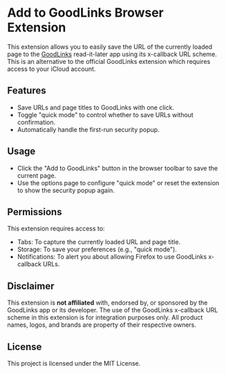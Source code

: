 # Add to GoodLinks Browser Extension

This extension allows you to easily save the URL of the currently loaded page to the [GoodLinks](https://goodlinks.app) read-it-later app using its x-callback URL scheme.
This is an alternative to the official GoodLinks extension which requires access to your iCloud account.

## Features
- Save URLs and page titles to GoodLinks with one click.
- Toggle "quick mode" to control whether to save URLs without confirmation.
- Automatically handle the first-run security popup.

## Usage
- Click the "Add to GoodLinks" button in the browser toolbar to save the current page.
- Use the options page to configure "quick mode" or reset the extension to show the security popup again.

## Permissions
This extension requires access to:
- Tabs: To capture the currently loaded URL and page title.
- Storage: To save your preferences (e.g., "quick mode").
- Notifications: To alert you about allowing Firefox to use GoodLinks x-callback URLs.

## Disclaimer
This extension is **not affiliated** with, endorsed by, or sponsored by the GoodLinks app or its developer. The use of the GoodLinks x-callback URL scheme in this extension is for integration purposes only. All product names, logos, and brands are property of their respective owners.

## License
This project is licensed under the MIT License.
